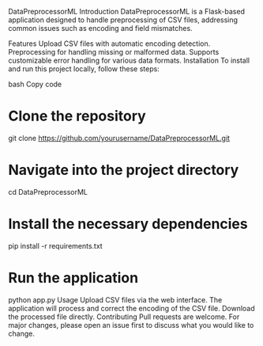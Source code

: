 DataPreprocessorML
Introduction
DataPreprocessorML is a Flask-based application designed to handle preprocessing of CSV files, addressing common issues such as encoding and field mismatches.

Features
Upload CSV files with automatic encoding detection.
Preprocessing for handling missing or malformed data.
Supports customizable error handling for various data formats.
Installation
To install and run this project locally, follow these steps:

bash
Copy code
# Clone the repository
git clone https://github.com/yourusername/DataPreprocessorML.git

# Navigate into the project directory
cd DataPreprocessorML

# Install the necessary dependencies
pip install -r requirements.txt

# Run the application
python app.py
Usage
Upload CSV files via the web interface.
The application will process and correct the encoding of the CSV file.
Download the processed file directly.
Contributing
Pull requests are welcome. For major changes, please open an issue first to discuss what you would like to change.
